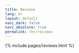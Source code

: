 ```yaml
---
title: Reviews
lang: hr
layout: default
navi_dark: false
navi_absolute: true
permalink: /hr/reviews
---
```


{% include pages/reviews.html %}
